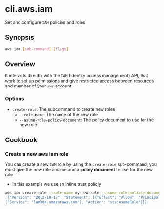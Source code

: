 # cli.aws.iam

Set and configure `IAM` policies and roles

## Synopsis

```sh
aws iam [sub-command] [flags]
```

## Overview

It interacts directly with the `IAM` (Identity access management) API, that
work to set up permissions and give restricted access between resources and
member of your `aws` account

### Options

- `create-role`: The subcommand to create new roles
  - `--role-name`: The name of the new role
  - `--asume-role-policy-document`: The policy document to use for the new role

## Cookbook

### Create a new aws iam role

You can create a new `IAM` role by using the `create-role` sub-command, you must
give the new role a name and a **policy document** to use for the new role

- In this example we use an inline trust policiy

```sh
aws iam create-role --role-name my-new-role --asume-role-policie-document \
'{"Version": "2012-10-17", "Statement": [{"Effect": "Allow", "Principal": \
{"Service": "lambda.amazonaws.com"}, "Action": "sts:AsumeRole"}]}'
```
